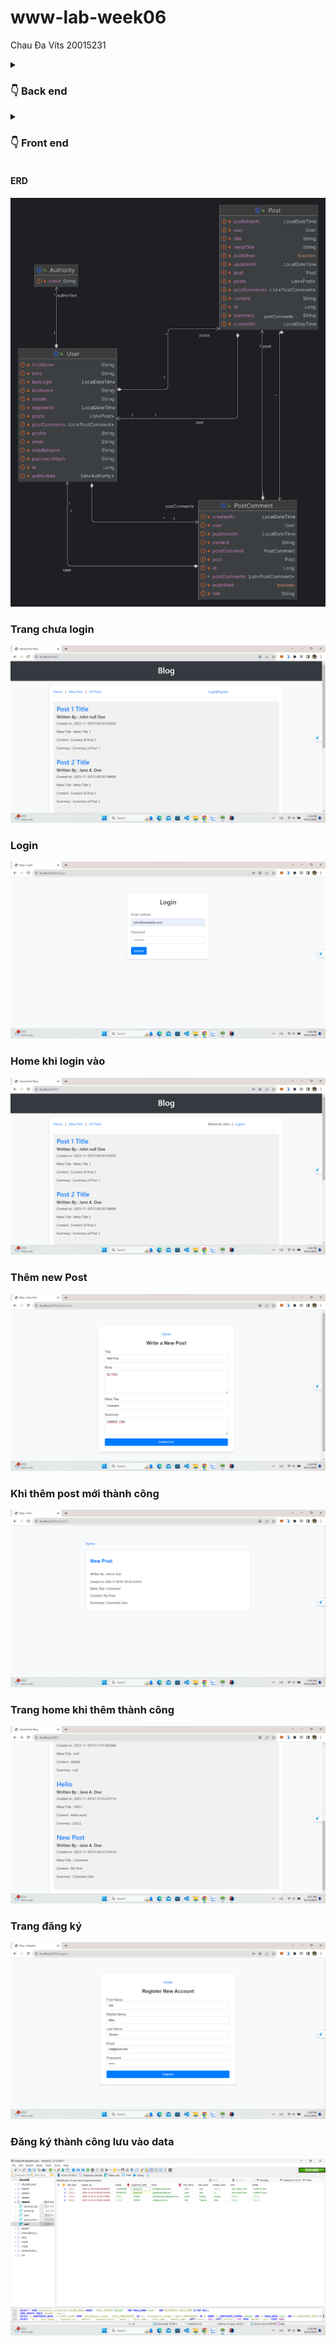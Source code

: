 # www-lab-week06
Chau Đa Víts 20015231
<details>
  <summary><h3>👇 Back end</h3> </summary>
  
  ## BACK-END
  > GET
  > POST
  > PUT
  > DELETE

</details>
<details>
  <summary><h3>👇 Front end </h3> </summary>
  
  ## FRONT-END 
- Tạo giao diện trang web blog. <br>
- Sử dụng: `Spring Boot Application` <br>
</details>

#### ERD
![](img/ERD.png)

### Trang chưa login 
![index](img/index.png)

### Login 
![login](img/login.png)

### Home khi login vào
![login](img/homeLogin.png)

### Thêm new Post
![post](img/newPost.png)

### Khi thêm post mới thành công
![post](img/homePost.png)

### Trang home khi thêm thành công
![post](img/loadPost.png)

### Trang đăng ký
![dk](img/register.png)

### Đăng ký thành công lưu vào data
![dk](img/afterReg.png)


